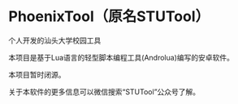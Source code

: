 # PhoenixTool（原名STUTool）
个人开发的汕头大学校园工具

本项目是基于Lua语言的轻型脚本编程工具(Androlua)编写的安卓软件。

本项目暂时闭源。

关于本软件的更多信息可以微信搜索“STUTool”公众号了解。
